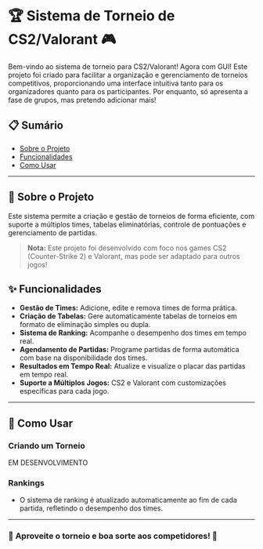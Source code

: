# 🏆 **Sistema de Torneio de CS2/Valorant** 🎮

Bem-vindo ao sistema de torneio para CS2/Valorant! Agora com GUI! 
Este projeto foi criado para facilitar a organização e gerenciamento de torneios competitivos, proporcionando uma interface intuitiva tanto para os organizadores quanto para os participantes.
Por enquanto, só apresenta a fase de grupos, mas pretendo adicionar mais!

## 📋 **Sumário**

- [Sobre o Projeto](#-sobre-o-projeto)
- [Funcionalidades](#-funcionalidades)
- [Como Usar](#-como-usar)

---

## 🚀 **Sobre o Projeto**

Este sistema permite a criação e gestão de torneios de forma eficiente, com suporte a múltiplos times, tabelas eliminatórias, controle de pontuações e gerenciamento de partidas.

> **Nota:** Este projeto foi desenvolvido com foco nos games CS2 (Counter-Strike 2) e Valorant, mas pode ser adaptado para outros jogos!

## ✨ **Funcionalidades**

- **Gestão de Times:** Adicione, edite e remova times de forma prática.
- **Criação de Tabelas:** Gere automaticamente tabelas de torneios em formato de eliminação simples ou dupla.
- **Sistema de Ranking:** Acompanhe o desempenho dos times em tempo real.
- **Agendamento de Partidas:** Programe partidas de forma automática com base na disponibilidade dos times.
- **Resultados em Tempo Real:** Atualize e visualize o placar das partidas em tempo real.
- **Suporte a Múltiplos Jogos:** CS2 e Valorant com customizações específicas para cada jogo.

---

## 📖 **Como Usar**

### Criando um Torneio

EM DESENVOLVIMENTO

### Rankings

- O sistema de ranking é atualizado automaticamente ao fim de cada partida, refletindo o desempenho dos times.

---

### 🌟 **Aproveite o torneio e boa sorte aos competidores!** 🎉
